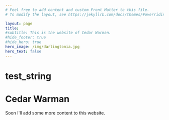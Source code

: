 ```yaml
---
# Feel free to add content and custom Front Matter to this file.
# To modify the layout, see https://jekyllrb.com/docs/themes/#overriding-theme-defaults

layout: page
title: 
#subtitle: This is the website of Cedar Warman.
#hide_footer: true
#hide_hero: true
hero_image: /img/darlingtonia.jpg
hero_text: false
---
```


<div class="hero-body ">
	<div class="container">
		<h1 class="title is-2">test_string</h1>
		<p class="subtitle is-3"></p>
	</div>
</div>

# Cedar Warman
Soon I'll add some more content to this website.
